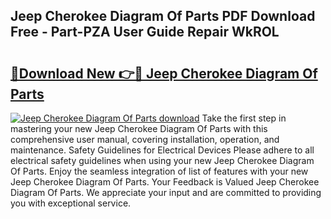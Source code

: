 ## Jeep Cherokee Diagram Of Parts PDF Download Free - Part-PZA User Guide Repair WkROL

# <h2><a href="http://dfh6pa1.blite.top/?on=Jeep+Cherokee+Diagram+Of+Parts">🔗Download New 👉🔴 Jeep Cherokee Diagram Of Parts</a></h2>

[![Jeep Cherokee Diagram Of Parts download](https://i.imgur.com/lujVjoI.png)](http://dfh6pa1.blite.top/?on=Jeep+Cherokee+Diagram+Of+Parts)
Take the first step in mastering your new Jeep Cherokee Diagram Of Parts with this comprehensive user manual, covering installation, operation, and maintenance. Safety Guidelines for Electrical Devices Please adhere to all electrical safety guidelines when using your new Jeep Cherokee Diagram Of Parts. Enjoy the seamless integration of list of features with your new Jeep Cherokee Diagram Of Parts. Your Feedback is Valued Jeep Cherokee Diagram Of Parts. We appreciate your input and are committed to providing you with exceptional service.
